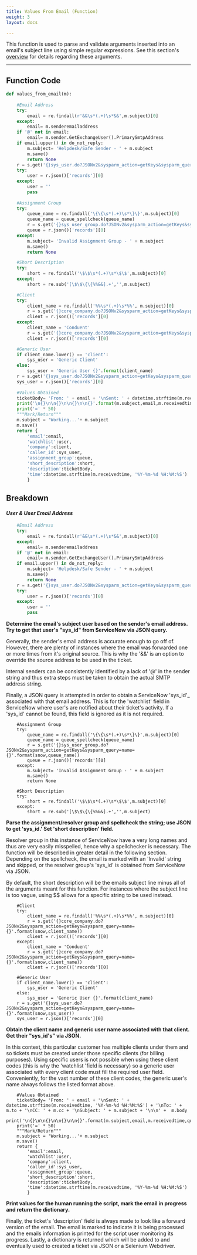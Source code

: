 ```yaml
---
title: Values From Email (Function)
weight: 3
layout: docs

---
```

This function is used to parse and validate arguments inserted into an email's subject line using simple regular expressions. See this section's [overview](/docs/email-toolset/) for details regarding these arguments.

<hr />

## Function Code

```python
def values_from_email(m):
    
    #Email Address
    try:
        email = re.findall(r'&&\s*(.+)\s*&&',m.subject)[0]
    except:
        email= m.senderemailaddress
    if '@' not in email:
        email= m.sender.GetExchangeUser().PrimarySmtpAddress
    if email.upper() in do_not_reply:
        m.subject= 'Helpdesk/Safe Sender - ' + m.subject
        m.save()
        return None
    r = s.get('{}sys_user.do?JSONv2&sysparm_action=getKeys&sysparm_query=email={}'.format(snow,email))
    try:
        user = r.json()['records'][0]
    except:
        user = ''
        pass
    
    #Assignment Group
    try:
        queue_name = re.findall('\{\{\s*(.+)\s*\}\}',m.subject)[0]
        queue_name = queue_spellcheck(queue_name)
        r = s.get('{}sys_user_group.do?JSONv2&sysparm_action=getKeys&sysparm_query=name={}'.format(snow,queue_name))
        queue = r.json()['records'][0]
    except:
        m.subject= 'Invalid Assignment Group - ' + m.subject
        m.save()
        return None

    #Short Description
    try:
        short = re.findall('\$\$\s*(.+)\s*\$\$',m.subject)[0]
    except:
        short = re.sub('[\$\$\{\{%%&&].+','',m.subject)

    #Client
    try:
        client_name = re.findall('%%\s*(.+)\s*%%', m.subject)[0]
        r = s.get('{}core_company.do?JSONv2&sysparm_action=getKeys&sysparm_query=name={}'.format(snow,client_name))
        client = r.json()['records'][0]
    except:
        client_name = 'Conduent'
        r = s.get('{}core_company.do?JSONv2&sysparm_action=getKeys&sysparm_query=name={}'.format(snow,client_name))
        client = r.json()['records'][0]

    #Generic User
    if client_name.lower() == 'client':
        sys_user = 'Generic Client'
    else:
        sys_user = 'Generic User {}'.format(client_name)
    r = s.get('{}sys_user.do?JSONv2&sysparm_action=getKeys&sysparm_query=name={}'.format(snow,sys_user))
    sys_user = r.json()['records'][0]
    
    #Values Obtained
    ticketBody= 'From: ' + email + '\nSent: ' + datetime.strftime(m.receivedtime, '%Y-%m-%d %H:%M:%S') + '\nTo: ' + m.to + '\nCC: ' + m.cc + '\nSubject: ' + m.subject + '\n\n' +  m.body
    print('\n{}\n\n{}\n\n{}\n\n{}'.format(m.subject,email,m.receivedtime,queue_name.upper()))
    print('=' * 50)
    """Mark/Return"""
    m.subject = 'Working...'+ m.subject
    m.save()
    return {
        'email':email,
        'watchlist':user,
        'company':client,
        'caller_id':sys_user,
        'assignment_group':queue,
        'short_description':short,
        'description':ticketBody,
        'time':datetime.strftime(m.receivedtime, '%Y-%m-%d %H:%M:%S')
        }
```

## Breakdown

#### **_User & User Email Address_**

```python
    #Email Address
    try:
        email = re.findall(r'&&\s*(.+)\s*&&',m.subject)[0]
    except:
        email= m.senderemailaddress
    if '@' not in email:
        email= m.sender.GetExchangeUser().PrimarySmtpAddress
    if email.upper() in do_not_reply:
        m.subject= 'Helpdesk/Safe Sender - ' + m.subject
        m.save()
        return None
    r = s.get('{}sys_user.do?JSONv2&sysparm_action=getKeys&sysparm_query=email={}'.format(snow,email))
    try:
        user = r.json()['records'][0]
    except:
        user = ''
        pass
```

**Determine the email's subject user based on the sender's email address. Try to get that user's "sys_id" from ServiceNow via JSON query.**

Generally, the sender's email address is accurate enough to go off of. However, there are plenty of instances where the email was forwarded one or more times from it's original source. This is why the '&&' is an option to override the source address to be used in the ticket.

Internal senders can be consistently identified by a lack of '@' in the sender string and thus extra steps must be taken to obtain the actual SMTP address string.

Finally, a JSON query is attempted in order to obtain a ServiceNow 'sys_id'_ associated with that email address. This is for the 'watchlist' field in ServiceNow where user's are notified about their ticket's activity. If a 'sys_id' cannot be found, this field is ignored as it is not required.

        #Assignment Group
        try:
            queue_name = re.findall('\{\{\s*(.+)\s*\}\}',m.subject)[0]
            queue_name = queue_spellcheck(queue_name)
            r = s.get('{}sys_user_group.do?JSONv2&sysparm_action=getKeys&sysparm_query=name={}'.format(snow,queue_name))
            queue = r.json()['records'][0]
        except:
            m.subject= 'Invalid Assignment Group - ' + m.subject
            m.save()
            return None
    
        #Short Description
        try:
            short = re.findall('\$\$\s*(.+)\s*\$\$',m.subject)[0]
        except:
            short = re.sub('[\$\$\{\{%%&&].+','',m.subject)

**Parse the assignment/resolver group and spellcheck the string; use JSON to get 'sys_id.' Set 'short description' field.**

Resolver group in this instance of ServiceNow have a very long names and thus are very easily misspelled, hence why a spellchecker is necessary. The function will be described in greater detail in the following section. Depending on the spellcheck, the email is marked with an 'Invalid' string and skipped, or the resolver group's 'sys_id' is obtained from ServiceNow via JSON.

By default, the short description will be the emails subject line minus all of the arguments meant for this function. For instances where the subject line is too vague, using $$ allows for a specific string to be used instead.

        #Client
        try:
            client_name = re.findall('%%\s*(.+)\s*%%', m.subject)[0]
            r = s.get('{}core_company.do?JSONv2&sysparm_action=getKeys&sysparm_query=name={}'.format(snow,client_name))
            client = r.json()['records'][0]
        except:
            client_name = 'Conduent'
            r = s.get('{}core_company.do?JSONv2&sysparm_action=getKeys&sysparm_query=name={}'.format(snow,client_name))
            client = r.json()['records'][0]
    
        #Generic User
        if client_name.lower() == 'client':
            sys_user = 'Generic Client'
        else:
            sys_user = 'Generic User {}'.format(client_name)
        r = s.get('{}sys_user.do?JSONv2&sysparm_action=getKeys&sysparm_query=name={}'.format(snow,sys_user))
        sys_user = r.json()['records'][0]

**Obtain the client name and generic user name associated with that client. Get their "sys_id's" via JSON.**

In this context, this particular customer has multiple clients under them and so tickets must be created under those specific clients (for billing purposes). Using specific users is not possible when using these client codes (this is why the 'watchlist 'field is necessary) so a generic user associated with every client code must fill the required user field. Conveniently, for the vast number of these client codes, the generic user's name always follows the listed format above.

        #Values Obtained
        ticketBody= 'From: ' + email + '\nSent: ' + datetime.strftime(m.receivedtime, '%Y-%m-%d %H:%M:%S') + '\nTo: ' + m.to + '\nCC: ' + m.cc + '\nSubject: ' + m.subject + '\n\n' +  m.body
        print('\n{}\n\n{}\n\n{}\n\n{}'.format(m.subject,email,m.receivedtime,queue_name.upper()))
        print('=' * 50)
        """Mark/Return"""
        m.subject = 'Working...'+ m.subject
        m.save()
        return {
            'email':email,
            'watchlist':user,
            'company':client,
            'caller_id':sys_user,
            'assignment_group':queue,
            'short_description':short,
            'description':ticketBody,
            'time':datetime.strftime(m.receivedtime, '%Y-%m-%d %H:%M:%S')
            }

**Print values for the human running the script, mark the email in progress and return the dictionary.**

Finally, the ticket's 'description' field is always made to look like a forward version of the email. The email is marked to indicate it is being processed and the emails information is printed for the script user monitoring its progress. Lastly, a dictionary is returned which will be added to and eventually used to created a ticket via JSON or a Selenium Webdriver.